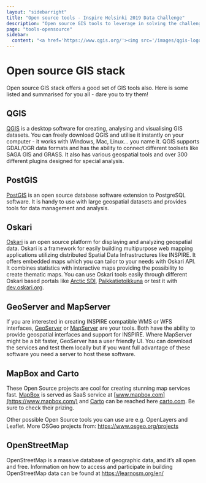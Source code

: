 ```yaml
---
layout: "sidebarright"
title: "Open source tools - Inspire Helsinki 2019 Data Challenge"
description: "Open source GIS tools to leverage in solving the challenges"
page: "tools-opensource"
sidebar:
  content: "<a href='https://www.qgis.org/'><img src='/images/qgis-logo.png' alt='QGIS' /></a><br/><a href='https://postgis.net/'><img src='/images/postgis-logo.png' alt='PostGIS' /></a><br/><a href='https://verkosto.oskari.org/'><img src='/images/oskari-logo.png' alt='Oskari' /></a><br/><a href='http://geoserver.org/'><img src='/images/geoserver-logo.png' alt='GeoServer' /></a><br/><a href='https://mapserver.org/'><img src='/images/mapserver-logo.png' alt='MapServer' /></a><br/><a href='https://www.openstreetmap.org/'><img src='/images/osm-logo.png' alt='OpenStreetMap' /></a>"
---
```

# Open source GIS stack
Open source GIS stack offers a good set of GIS tools also. Here is some listed and summarised for you all - dare you to try them!

## QGIS
[QGIS](https://www.qgis.org/en/site/) is a desktop software for creating, analysing and visualising GIS datasets. You can freely download QGIS and utilise it instantly on your computer - it works with Windows, Mac, Linux... you name it. QGIS supports GDAL/OGR data formats and has the ability to connect different toolsets like SAGA GIS and GRASS. It also has various geospatial tools and over 300 different plugins designed for special analysis.

## PostGIS
[PostGIS](https://postgis.net/) is an open source database software extension to PostgreSQL software. It is handy to use with large geospatial datasets and provides tools for data management and analysis.

## Oskari
[Oskari](https://verkosto.oskari.org/) is an open source platform for displaying and analyzing geospatial data. Oskari is a framework for easily building multipurpose web mapping applications utilizing distributed Spatial Data Infrastructures like INSPIRE. It offers embedded maps which you can tailor to your needs with Oskari API. It combines statistics with interactive maps providing the possibility to create thematic maps. You can use Oskari tools easily through different Oskari based portals like [Arctic SDI](https://geoportal.arctic-sdi.org/), [Paikkatietoikkuna](https://kartta.paikkatietoikkuna.fi/) or test it with [dev.oskari.org](http://dev.oskari.org/).

## GeoServer and MapServer
If you are interested in creating INSPIRE compatible WMS or WFS interfaces, [GeoServer](http://geoserver.org/) or [MapServer](https://mapserver.org/) are your tools. Both have the ability to provide geospatial interfaces and support for INSPIRE. Where MapServer might be a bit faster, GeoServer has a user friendly UI. You can download the services and test them locally but if you want full advantage of these software you need a server to host these software.

## MapBox and Carto
These Open Source projects are cool for creating stunning map services fast. [MapBox](https://www.mapbox.com/about/open/) is served as SaaS service at [www.mapbox.com](https://www.mapbox.com/) and [Carto](https://github.com/CartoDB) can be reached here [carto.com](https://carto.com/). Be sure to check their prizing.

Other possible Open Source tools you can use are e.g. OpenLayers and Leaflet. More OSGeo projects from: https://www.osgeo.org/projects

## OpenStreetMap
OpenStreetMap is a massive database of geographic data, and it’s all open and free. Information on how to access and participate in building OpenStreetMap data can be found at https://learnosm.org/en/
